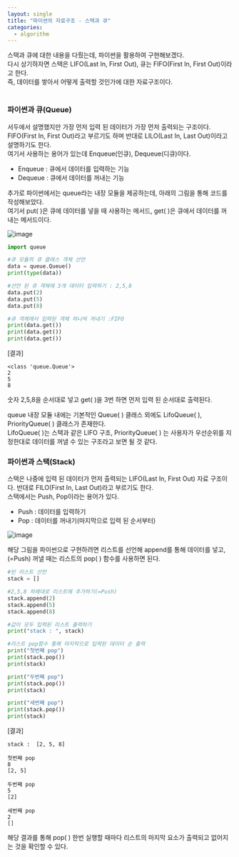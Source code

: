 ```yaml
---
layout: single
title: "파이썬의 자료구조 - 스택과 큐"
categories:
  - algorithm
---
```


스택과 큐에 대한 내용을 다뤘는데, 파이썬을 활용하여 구현해보겠다. <br>
다시 상기하자면 스택은 LIFO(Last In, First Out), 큐는 FIFO(First In, First Out)이라고 한다. <br>
즉, 데이터를 쌓아서 어떻게 출력할 것인가에 대한 자료구조이다. <br> <br>


### 파이썬과 큐(Queue)
서두에서 설명했지만 가장 먼저 입력 된 데이터가 가장 먼저 출력되는 구조이다. <br>
FIFO(First In, First Out)라고 부르기도 하며 반대로 LILO(Last In, Last Out)이라고 설명하기도 한다. <br>
여기서 사용하는 용어가 있는데 Enqueue(인큐), Dequeue(디큐)이다. <br>
- Enqueue : 큐에서 데이터를 입력하는 기능
- Dequeue : 큐에서 데이터를 꺼내는 기능

추가로 파이썬에서는 queue라는 내장 모듈을 제공하는데, 아래의 그림을 통해 코드를 작성해보았다. <br>
여기서 put( )은 큐에 데이터를 넣을 때 사용하는 메서드, get( )은 큐에서 데이터를 꺼내는 메서드이다. <br>

![image](https://user-images.githubusercontent.com/81789003/200168741-088cf9f0-d9e7-4975-b7f8-ccd532b7df54.png)


```python
import queue

#큐 모듈의 큐 클래스 객체 선언
data = queue.Queue()
print(type(data))

#선언 된 큐 객체에 3개 데이터 입력하기 : 2,5,8
data.put(2)
data.put(5)
data.put(8)

#큐 객체에서 입력된 객체 하나씩 꺼내기 :FIFO
print(data.get())
print(data.get())
print(data.get())
```

[결과]
```
<class 'queue.Queue'>
2
5
8
```

숫자 2,5,8을 순서대로 넣고 get( )을 3번 하면 먼저 입력 된 순서대로 출력된다. <br>

 queue 내장 모듈 내에는 기본적인 Queue( ) 클래스 외에도 LifoQueue( ), PriorityQueue( ) 클래스가 존재한다. <br>
LifoQueue( )는 스택과 같은 LIFO 구조, PriorityQueue( ) 는 사용자가 우선순위를 지정한대로 데이터를 꺼낼 수 있는 구조라고 보면 될 것 같다. <br>

 
### 파이썬과 스택(Stack)
스택은 나중에 입력 된 데이터가 먼저 출력되는 LIFO(Last In, First Out) 자료 구조이다. 반대로 FILO(First In, Last Out)라고 부르기도 한다. <br>
스택에서는 Push, Pop이라는 용어가 있다. <br>
- Push : 데이터를 입력하기
- Pop : 데이터를 꺼내기(마지막으로 입력 된 순서부터)

![image](https://user-images.githubusercontent.com/81789003/200168751-2f6cc02e-8b8d-4b54-bfba-2e3ddb0f3dc0.png)


해당 그림을 파이썬으로 구현하려면 리스트를 선언해 append를 통해 데이터를 넣고,(=Push) 꺼낼 때는 리스트의 pop( ) 함수를 사용하면 된다. <br>

```python
#빈 리스트 선언
stack = []

#2,5,8 차례대로 리스트에 추가하기(=Push)
stack.append(2)
stack.append(5)
stack.append(8)

#값이 모두 입력된 리스트 출력하기
print("stack : ", stack)

#리스트 pop함수 통해 마지막으로 입력된 데이터 순 출력
print("첫번째 pop")
print(stack.pop())
print(stack)

print("두번째 pop")
print(stack.pop())
print(stack)

print("세번째 pop")
print(stack.pop())
print(stack)
```

[결과]
```
stack :  [2, 5, 8]

첫번째 pop
8
[2, 5]

두번째 pop
5
[2]

세번째 pop
2
[]
```

해당 결과를 통해 pop( ) 한번 실행할 때마다 리스트의 마지막 요소가 출력되고 없어지는 것을 확인할 수 있다.

